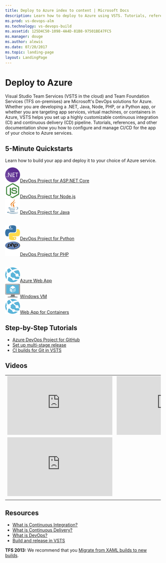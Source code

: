 ```yaml
---
title: Deploy to Azure index to content | Microsoft Docs    
description: Learn how to deploy to Azure using VSTS. Tutorials, references, and other documentation.  
ms.prod: vs-devops-alm
ms.technology: vs-devops-build
ms.assetid: 125D4C50-1098-4A4D-81B8-97501BE47FC5  
ms.manager: douge
ms.author: alewis
ms.date: 07/20/2017
ms.topic: landing-page
layout: LandingPage
---
```

[//]: # (monikerRange: '>= tfs-2013')

[//]: # (::: moniker range=">= tfs-2015")

# Deploy to Azure

Visual Studio Team Services (VSTS in the cloud) and Team Foundation Services (TFS on-premises) are  Microsoft's DevOps solutions for Azure. Whether you are developing a .NET, Java, Node, PHP, or a Python app, or whether you are targeting app services, virtual machines, or containers in Azure, VSTS helps you set up a highly customizable continuous integration (CI) and continuous delivery (CD) pipeline. Tutorials, references, and other documentation show you how to configure and manage CI/CD for the app of your choice to Azure services.

## 5-Minute Quickstarts

Learn how to build your app and deploy it to your choice of Azure service.

<!-- Converting to icon48 format, this gets cleaner in YAML -->
<div class="ico48Case halfStack"><div class="ico48Link"><a href="../build-release/apps/cd/azure/azure-devops-project-aspnetcore.md?toc=/vsts/deploy-azure/toc.json&bc=/vsts/deploy-azure/breadcrumb/toc.json"><img width="48" height="48" alt="" src="../build-release/_img/index/logo_net.svg"><span>DevOps Project for ASP.NET Core</span></a></div><div class="ico48Link"><a href="../build-release/apps/cd/azure/azure-devops-project-nodejs.md?toc=/vsts/deploy-azure/toc.json&bc=/vsts/deploy-azure/breadcrumb/toc.json"><img width="48" height="48" alt="" src="../build-release/_img/index/logo_nodejs.svg"><span>DevOps Project for Node.js</span></a></div><div class="ico48Link"><a href="../build-release/apps/cd/azure/azure-devops-project-java.md?toc=/vsts/deploy-azure/toc.json&bc=/vsts/deploy-azure/breadcrumb/toc.json"><img width="48" height="48" alt="" src="../build-release/_img/index/logo_java.svg"><span>DevOps Project for Java</span></a></div>
<br/><br/>
<div class="ico48Link"><a href="../build-release/apps/cd/azure/azure-devops-project-python.md?toc=/vsts/deploy-azure/toc.json&bc=/vsts/deploy-azure/breadcrumb/toc.json"><img width="48" height="48" alt="" src="../build-release/_img/index/logo_python.svg"><span>DevOps Project for Python</span></a></div><div class="ico48Link"><a href="../build-release/apps/cd/azure/azure-devops-project-php.md?toc=/vsts/deploy-azure/toc.json&bc=/vsts/deploy-azure/breadcrumb/toc.json"><img width="48" height="48" alt="" src="../build-release/_img/index/logo_php.svg"><span>DevOps Project for PHP</span></a></div>
<br/><br/>
<div class="ico48Link"><a href="../build-release/apps/cd/azure/aspnet-core-to-azure-webapp.md?toc=/vsts/deploy-azure/toc.json&bc=/vsts/deploy-azure/breadcrumb/toc.json"><img width="48" height="48" alt="" src="../build-release/_img/index/app-service-web.png"><span>Azure Web App</span></a></div><div class="ico48Link"><a href="../build-release/apps/cd/deploy-webdeploy-iis-deploygroups.md?toc=/vsts/deploy-azure/toc.json&bc=/vsts/deploy-azure/breadcrumb/toc.json"><img width="48" height="48" alt="" src="../build-release/_img/index/virtualmachine.png"><span>Windows VM</span></a></div><div class="ico48Link"><a href="../build-release/apps/cd/deploy-docker-webapp.md?toc=/vsts/deploy-azure/toc.json&bc=/vsts/deploy-azure/breadcrumb/toc.json"><img width="48" height="48" alt="" src="../build-release/_img/index/app-service-web.png"><span>Web App for Containers</span></a></div></div>

## Step-by-Step Tutorials  

* [Azure DevOps Project for GitHub](../build-release/actions/azure-devops-project-github.md?toc=/vsts/deploy-azure/toc.json&bc=/vsts/deploy-azure/breadcrumb/toc.json)
* [Set up multi-stage release](../build-release/actions/define-multistage-release-process.md?toc=/vsts/deploy-azure/toc.json&bc=/vsts/deploy-azure/breadcrumb/toc.json)
* [CI builds for Git in VSTS](../build-release/actions/ci-build-git.md?toc=/vsts/deploy-azure/toc.json&bc=/vsts/deploy-azure/breadcrumb/toc.json)

## Videos

| | |
| --- | --- |
| <iframe src="https://channel9.msdn.com/Events/Connect/2017/T181/player" width="340" height="190" allowFullScreen frameBorder="0"></iframe> | <iframe src="https://channel9.msdn.com/Events/Connect/2017/T175/player" width="340" height="190" allowFullScreen frameBorder="0"></iframe> |
| <iframe src="https://channel9.msdn.com/Events/Visual-Studio/Visual-Studio-2017-Launch/190/player" width="340" height="190" allowFullScreen frameBorder="0"></iframe> | |
| | |

## Resources

- [What is Continuous Integration?](https://www.visualstudio.com/learn/what-is-continuous-integration/)  
- [What is Continuous Delivery?](https://www.visualstudio.com/learn/what-is-continuous-delivery/)  
- [What is DevOps?](https://www.visualstudio.com/learn/what-is-devops/)
- [Build and release in VSTS](../build-release/index.md)

[//]: # (::: moniker-end)

[//]: # (::: moniker range="tfs-2013")

**TFS 2013:** We recommend that you [Migrate from XAML builds to new builds](../build-release/actions/migrate-from-xaml-builds.md).

[//]: # (::: moniker-end)